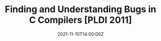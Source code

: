 ---
title: Finding and Understanding Bugs in C Compilers [PLDI 2011]

# Talk start and end times.
#   End time can optionally be hidden by prefixing the line with `#`.
date: '2021-11-10T14:00:00Z'
# date_end: '2030-07-01T15:00:00Z'
# Schedule page publish date (NOT talk date).
publishDate: '2017-01-01T00:00:00Z'

tags: [Paper Symposium]

doi: 'https://doi.org/10.1145/1993498.1993532'

# Is this a featured talk? (true/false)
featured: false
share: false

external_link: '/presentation/csmith/2021-11-10-Csmith.pdf'
---